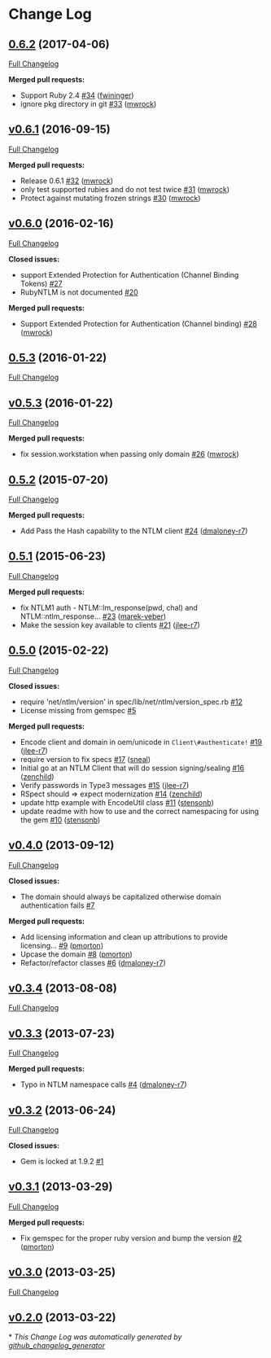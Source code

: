 # Change Log

## [0.6.2](https://github.com/WinRb/rubyntlm/tree/0.6.2) (2017-04-06)
[Full Changelog](https://github.com/WinRb/rubyntlm/compare/v0.6.1...0.6.2)

**Merged pull requests:**

- Support Ruby 2.4 [\#34](https://github.com/WinRb/rubyntlm/pull/34) ([fwininger](https://github.com/fwininger))
- ignore pkg directory in git [\#33](https://github.com/WinRb/rubyntlm/pull/33) ([mwrock](https://github.com/mwrock))

## [v0.6.1](https://github.com/WinRb/rubyntlm/tree/v0.6.1) (2016-09-15)
[Full Changelog](https://github.com/WinRb/rubyntlm/compare/v0.6.0...v0.6.1)

**Merged pull requests:**

- Release 0.6.1 [\#32](https://github.com/WinRb/rubyntlm/pull/32) ([mwrock](https://github.com/mwrock))
- only test supported rubies and do not test twice [\#31](https://github.com/WinRb/rubyntlm/pull/31) ([mwrock](https://github.com/mwrock))
- Protect against mutating frozen strings [\#30](https://github.com/WinRb/rubyntlm/pull/30) ([mwrock](https://github.com/mwrock))

## [v0.6.0](https://github.com/WinRb/rubyntlm/tree/v0.6.0) (2016-02-16)
[Full Changelog](https://github.com/WinRb/rubyntlm/compare/0.5.3...v0.6.0)

**Closed issues:**

- support Extended Protection for Authentication \(Channel Binding Tokens\) [\#27](https://github.com/WinRb/rubyntlm/issues/27)
- RubyNTLM is not documented [\#20](https://github.com/WinRb/rubyntlm/issues/20)

**Merged pull requests:**

- Support Extended Protection for Authentication \(Channel binding\) [\#28](https://github.com/WinRb/rubyntlm/pull/28) ([mwrock](https://github.com/mwrock))

## [0.5.3](https://github.com/WinRb/rubyntlm/tree/0.5.3) (2016-01-22)
[Full Changelog](https://github.com/WinRb/rubyntlm/compare/v0.5.3...0.5.3)

## [v0.5.3](https://github.com/WinRb/rubyntlm/tree/v0.5.3) (2016-01-22)
[Full Changelog](https://github.com/WinRb/rubyntlm/compare/0.5.2...v0.5.3)

**Merged pull requests:**

- fix session.workstation when passing only domain [\#26](https://github.com/WinRb/rubyntlm/pull/26) ([mwrock](https://github.com/mwrock))

## [0.5.2](https://github.com/WinRb/rubyntlm/tree/0.5.2) (2015-07-20)
[Full Changelog](https://github.com/WinRb/rubyntlm/compare/0.5.1...0.5.2)

**Merged pull requests:**

- Add Pass the Hash capability to the NTLM client [\#24](https://github.com/WinRb/rubyntlm/pull/24) ([dmaloney-r7](https://github.com/dmaloney-r7))

## [0.5.1](https://github.com/WinRb/rubyntlm/tree/0.5.1) (2015-06-23)
[Full Changelog](https://github.com/WinRb/rubyntlm/compare/0.5.0...0.5.1)

**Merged pull requests:**

- fix NTLM1 auth - NTLM::lm\_response\(pwd, chal\) and NTLM::ntlm\_response… [\#23](https://github.com/WinRb/rubyntlm/pull/23) ([marek-veber](https://github.com/marek-veber))
- Make the session key available to clients [\#21](https://github.com/WinRb/rubyntlm/pull/21) ([jlee-r7](https://github.com/jlee-r7))

## [0.5.0](https://github.com/WinRb/rubyntlm/tree/0.5.0) (2015-02-22)
[Full Changelog](https://github.com/WinRb/rubyntlm/compare/v0.4.0...0.5.0)

**Closed issues:**

- require 'net/ntlm/version' in spec/lib/net/ntlm/version\_spec.rb [\#12](https://github.com/WinRb/rubyntlm/issues/12)
- License missing from gemspec [\#5](https://github.com/WinRb/rubyntlm/issues/5)

**Merged pull requests:**

- Encode client and domain in oem/unicode in `Client\#authenticate!` [\#19](https://github.com/WinRb/rubyntlm/pull/19) ([jlee-r7](https://github.com/jlee-r7))
- require version to fix specs [\#17](https://github.com/WinRb/rubyntlm/pull/17) ([sneal](https://github.com/sneal))
- Initial go at an NTLM Client that will do session signing/sealing [\#16](https://github.com/WinRb/rubyntlm/pull/16) ([zenchild](https://github.com/zenchild))
- Verify passwords in Type3 messages [\#15](https://github.com/WinRb/rubyntlm/pull/15) ([jlee-r7](https://github.com/jlee-r7))
- RSpect should =\> expect modernization [\#14](https://github.com/WinRb/rubyntlm/pull/14) ([zenchild](https://github.com/zenchild))
- update http example with EncodeUtil class [\#11](https://github.com/WinRb/rubyntlm/pull/11) ([stensonb](https://github.com/stensonb))
- update readme with how to use and the correct namespacing for using the gem [\#10](https://github.com/WinRb/rubyntlm/pull/10) ([stensonb](https://github.com/stensonb))

## [v0.4.0](https://github.com/WinRb/rubyntlm/tree/v0.4.0) (2013-09-12)
[Full Changelog](https://github.com/WinRb/rubyntlm/compare/v0.3.4...v0.4.0)

**Closed issues:**

- The domain should always be capitalized otherwise domain authentication fails [\#7](https://github.com/WinRb/rubyntlm/issues/7)

**Merged pull requests:**

- Add licensing information and clean up attributions to provide licensing... [\#9](https://github.com/WinRb/rubyntlm/pull/9) ([pmorton](https://github.com/pmorton))
- Upcase the domain [\#8](https://github.com/WinRb/rubyntlm/pull/8) ([pmorton](https://github.com/pmorton))
- Refactor/refactor classes [\#6](https://github.com/WinRb/rubyntlm/pull/6) ([dmaloney-r7](https://github.com/dmaloney-r7))

## [v0.3.4](https://github.com/WinRb/rubyntlm/tree/v0.3.4) (2013-08-08)
[Full Changelog](https://github.com/WinRb/rubyntlm/compare/v0.3.3...v0.3.4)

## [v0.3.3](https://github.com/WinRb/rubyntlm/tree/v0.3.3) (2013-07-23)
[Full Changelog](https://github.com/WinRb/rubyntlm/compare/v0.3.2...v0.3.3)

**Merged pull requests:**

- Typo in NTLM namespace calls [\#4](https://github.com/WinRb/rubyntlm/pull/4) ([dmaloney-r7](https://github.com/dmaloney-r7))

## [v0.3.2](https://github.com/WinRb/rubyntlm/tree/v0.3.2) (2013-06-24)
[Full Changelog](https://github.com/WinRb/rubyntlm/compare/v0.3.1...v0.3.2)

**Closed issues:**

- Gem is locked at 1.9.2 [\#1](https://github.com/WinRb/rubyntlm/issues/1)

## [v0.3.1](https://github.com/WinRb/rubyntlm/tree/v0.3.1) (2013-03-29)
[Full Changelog](https://github.com/WinRb/rubyntlm/compare/v0.3.0...v0.3.1)

**Merged pull requests:**

- Fix gemspec for the proper ruby version and bump the version [\#2](https://github.com/WinRb/rubyntlm/pull/2) ([pmorton](https://github.com/pmorton))

## [v0.3.0](https://github.com/WinRb/rubyntlm/tree/v0.3.0) (2013-03-25)
[Full Changelog](https://github.com/WinRb/rubyntlm/compare/v0.2.0...v0.3.0)

## [v0.2.0](https://github.com/WinRb/rubyntlm/tree/v0.2.0) (2013-03-22)


\* *This Change Log was automatically generated by [github_changelog_generator](https://github.com/skywinder/Github-Changelog-Generator)*